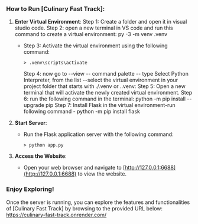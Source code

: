 ### How to Run [Culinary Fast Track]:

1. **Enter Virtual Environment**:
   Step 1: Create a folder and open it in visual studio code.
   Step 2: open a new terminal in VS code and run this command to create a virtual environment:  py -3 -m venv .venv
   - Step 3: Activate the virtual environment using the following command:
     ```
     > .venv\scripts\activate
     ```
     Step 4: now go to --view -- command palette -- type Select Python Interpreter, from the list --select the virtual environment in your project folder that starts with ./.venv or .\.venv:
     Step 5: Open a new terminal that will activate the newly created virtual environment.
     Step 6: run the following command in the terminal: 
        python -m pip install --upgrade pip
     Step 7: Install Flask in the virtual environment-run following command -
        python -m pip install flask

2. **Start Server**:
   - Run the Flask application server with the following command:
     ```
     > python app.py
     ```

3. **Access the Website**:
   - Open your web browser and navigate to [http://127.0.0.1:6688](http://127.0.0.1:6688) to view the website.

### Enjoy Exploring!
Once the server is running, you can explore the features and functionalities of [Culinary Fast Track] by browsing to the provided URL below:
https://culinary-fast-track.onrender.com/
